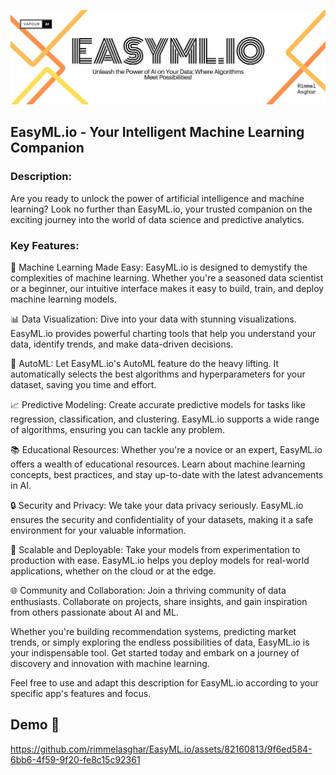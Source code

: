 ![](https://github.com/rimmelasghar/EasyML.io/blob/main/imgs/easyml-cover.jpg)

## EasyML.io - Your Intelligent Machine Learning Companion

### Description:

Are you ready to unlock the power of artificial intelligence and machine learning? Look no further than EasyML.io, your trusted companion on the exciting journey into the world of data science and predictive analytics.

### Key Features:

🤖 Machine Learning Made Easy: EasyML.io is designed to demystify the complexities of machine learning. Whether you're a seasoned data scientist or a beginner, our intuitive interface makes it easy to build, train, and deploy machine learning models.

📊 Data Visualization: Dive into your data with stunning visualizations. EasyML.io provides powerful charting tools that help you understand your data, identify trends, and make data-driven decisions.

🧠 AutoML: Let EasyML.io's AutoML feature do the heavy lifting. It automatically selects the best algorithms and hyperparameters for your dataset, saving you time and effort.

📈 Predictive Modeling: Create accurate predictive models for tasks like regression, classification, and clustering. EasyML.io supports a wide range of algorithms, ensuring you can tackle any problem.

📚 Educational Resources: Whether you're a novice or an expert, EasyML.io offers a wealth of educational resources. Learn about machine learning concepts, best practices, and stay up-to-date with the latest advancements in AI.

🔒 Security and Privacy: We take your data privacy seriously. EasyML.io ensures the security and confidentiality of your datasets, making it a safe environment for your valuable information.

🚀 Scalable and Deployable: Take your models from experimentation to production with ease. EasyML.io helps you deploy models for real-world applications, whether on the cloud or at the edge.

🌐 Community and Collaboration: Join a thriving community of data enthusiasts. Collaborate on projects, share insights, and gain inspiration from others passionate about AI and ML.

Whether you're building recommendation systems, predicting market trends, or simply exploring the endless possibilities of data, EasyML.io is your indispensable tool. Get started today and embark on a journey of discovery and innovation with machine learning.

Feel free to use and adapt this description for EasyML.io according to your specific app's features and focus.

## Demo 🚀



https://github.com/rimmelasghar/EasyML.io/assets/82160813/9f6ed584-6bb6-4f59-9f20-fe8c15c92361



